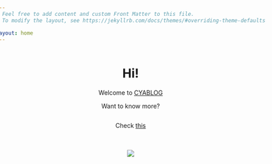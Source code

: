 ```yaml
---
# Feel free to add content and custom Front Matter to this file.
# To modify the layout, see https://jekyllrb.com/docs/themes/#overriding-theme-defaults

layout: home
---
```


<html>
<head>
<style>
body {
  display: flex;
  flex-direction: column;
  align-items: center;
  justify-content: center;
  height: 100vh;
  margin: 0;
}
</style>
</head>
<body>
<h1>Hi!</h1>
<span>Welcome to <a href="https://cdevjs.github.io">CYABLOG</a></span>
<p>Want to know more?</p>
<p>Check <a href="https://cdevjs.github.io/about">this</a></p>
<br>
<br>
<img src="https://i.pinimg.com/originals/d4/81/f3/d481f3c72e283309071f79e01b05c06d.gif">
</body>
</html>
